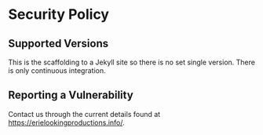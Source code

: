 # Security Policy

## Supported Versions

This is the scaffolding to a Jekyll site so there is no set single version.  There is only continuous integration. 

## Reporting a Vulnerability

Contact us through the current details found at <https://erielookingproductions.info/>.
